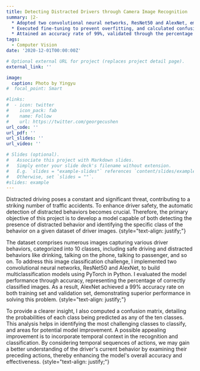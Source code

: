 ```yaml
---
title: Detecting Distracted Drivers through Camera Image Recognition
summary: |2-
  * Adopted two convolutional neural networks, ResNet50 and AlexNet, employing PyTorch to construct multiclassification models for drivers’ image processing and recognition. {style="text-align: justify;"}
  * Executed fine-tuning to prevent overfitting, and calculated confusion matrices for detailed comparison. {style="text-align: justify;"}
  * Attained an accuracy rate of 99%, validated through the percentage of correctly classified images. {style="text-align: justify;"}
tags:
  - Computer Vision
date: '2020-12-01T00:00:00Z'

# Optional external URL for project (replaces project detail page).
external_link: ''

image:
  caption: Photo by Yingyu
#  focal_point: Smart

#links:
#  - icon: twitter
#    icon_pack: fab
#    name: Follow
#    url: https://twitter.com/georgecushen
url_code: ''
url_pdf: ''
url_slides: ''
url_video: ''

# Slides (optional).
#   Associate this project with Markdown slides.
#   Simply enter your slide deck's filename without extension.
#   E.g. `slides = "example-slides"` references `content/slides/example-slides.md`.
#   Otherwise, set `slides = ""`.
#slides: example
---
```


Distracted driving poses a constant and significant threat, contributing to a striking number of traffic accidents. To enhance driver safety, the automatic detection of distracted behaviors becomes crucial. Therefore, the primary objective of this project is to develop a model capable of both detecting the presence of distracted behavior and identifying the specific class of the behavior on a given dataset of driver images.
{style="text-align: justify;"}

The dataset comprises numerous images capturing various driver behaviors, categorized into 10 classes, including safe driving and distracted behaviors like drinking, talking on the phone, talking to passenger, and so on. To address this image classification challenge, I implemented two convolutional neural networks, ResNet50 and AlexNet, to build multiclassification models using PyTorch in Python. I evaluated the model performance through accuracy, representing the percentage of correctly classified images. As a result, AlexNet achieved a 99% accuracy rate on both training set and validation set, demonstrating superior performance in solving this problem.
{style="text-align: justify;"}

To provide a clearer insight, I also computed a confusion matrix, detailing the probabilities of each class being predicted as any of the ten classes. This analysis helps in identifying the most challenging classes to classify, and areas for potential model improvement. A possible appealing improvement is to incorporate temporal context in the recognition and classification. By considering temporal sequences of actions, we may gain a better understanding of the driver's current behavior by examining their preceding actions, thereby enhancing the model's overall accuracy and effectiveness.
{style="text-align: justify;"}

